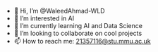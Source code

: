 - 👋 Hi, I’m @WaleedAhmad-WLD
- 👀 I’m interested in AI
- 🌱 I’m currently learning AI and Data Science
- 💞️ I’m looking to collaborate on cool projects
- 📫 How to reach me: 21357116@stu.mmu.ac.uk

<!---
WaleedAhmad-WLD/WaleedAhmad-WLD is a ✨ special ✨ repository because its `README.md` (this file) appears on your GitHub profile.
You can click the Preview link to take a look at your changes.
--->
